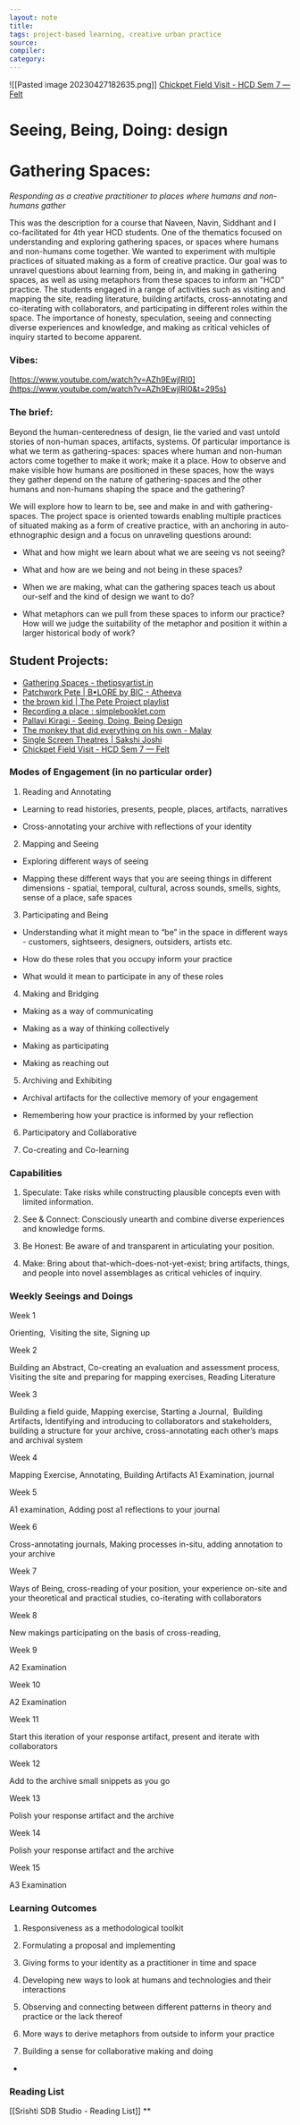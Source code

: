```yaml
---
layout: note
title:
tags: project-based learning, creative urban practice
source:
compiler:
category:
---
```

![[Pasted image 20230427182635.png]]
[Chickpet Field Visit - HCD Sem 7 — Felt](https://felt.com/map/Chickpet-Field-Visit-HCD-Sem-7-ekx6paEpSTmd1UZNCTj13B?lat=12.968386&lon=77.577884&zoom=16.41)


# Seeing, Being, Doing: design
# Gathering Spaces:
*Responding as a creative practitioner to places where humans and non-humans gather*


This was the description for a course that Naveen, Navin, Siddhant and I co-facilitated for 4th year HCD students. One of the thematics focused on understanding and exploring gathering spaces, or spaces where humans and non-humans come together. We wanted to experiment with multiple practices of situated making as a form of creative practice. Our goal was to unravel questions about learning from, being in, and making in gathering spaces, as well as using metaphors from these spaces to inform an "HCD" practice. The students engaged in a range of activities such as visiting and mapping the site, reading literature, building artifacts, cross-annotating and co-iterating with collaborators, and participating in different roles within the space. The importance of honesty, speculation, seeing and connecting diverse experiences and knowledge, and making as critical vehicles of inquiry started to become apparent.


### Vibes: 
[https://www.youtube.com/watch?v=AZh9EwjlRl0](https://www.youtube.com/watch?v=AZh9EwjlRl0&t=295s)


### The brief: 


Beyond the human-centeredness of design, lie the varied and vast untold stories of non-human spaces, artifacts, systems. Of particular importance is what we term as gathering-spaces: spaces where human and non-human actors come together to make it work; make it a place. How to observe and make visible how humans are positioned in these spaces, how the ways they gather depend on the nature of gathering-spaces and the other humans and non-humans shaping the space and the gathering? 

We will explore how to learn to be, see and make in and with gathering-spaces. The project space is oriented towards enabling multiple practices of situated making as a form of creative practice, with an anchoring in auto-ethnographic design and a focus on unraveling questions around:

-   What and how might we learn about what we are seeing vs not seeing? 
    
-   What and how are we being and not being in these spaces? 
    
-   When we are making, what can the gathering spaces teach us about our-self and the kind of design we want to do? 
    
-   What metaphors can we pull from these spaces to inform our practice? How will we judge the suitability of the metaphor and position it within a larger historical body of work?
    

  

## Student Projects:
- [Gathering Spaces - thetipsyartist.in](https://thetipsyartist.in/project/view/644a5376d95ac6f8357bf4dd)
- [Patchwork Pete | B•LORE by BIC - Atheeva](https://bangaloreinternationalcentre.org/blore/patchwork-pete-b%e2%80%a2lore-by-bic)
- [the brown kid |  The Pete Project playlist ](https://soundcloud.com/brown-kid-646151136/sets/the-pete-project?si=4ccb602f84944d54a3434d7673804d77&utm_source=clipboard&utm_medium=text&utm_campaign=social_sharing)
- [Recording a place : simplebooklet.com](https://simplebooklet.com/recordingaplace)
- [Pallavi Kiragi - Seeing, Doing, Being Design](https://pkaydesigns.myportfolio.com/chickpete-project)
- [The monkey that did everything on his own - Malay](https://prethesis-a3.vercel.app)
- [Single Screen Theatres | Sakshi Joshi](https://sakshijsh8.wixsite.com/sakshi-joshi/single-screen-theatres)
- [Chickpet Field Visit - HCD Sem 7 — Felt](https://felt.com/map/Chickpet-Field-Visit-HCD-Sem-7-ekx6paEpSTmd1UZNCTj13B?lat=12.968386&lon=77.577884&zoom=16.41)
### Modes of Engagement (in no particular order)

  

1.  Reading and Annotating
    

-   Learning to read histories, presents, people, places, artifacts, narratives
    
-   Cross-annotating your archive with reflections of your identity
    

2.  Mapping and Seeing
    

-   Exploring different ways of seeing
    
-   Mapping these different ways that you are seeing things in different dimensions - spatial, temporal, cultural, across sounds, smells, sights, sense of a place, safe spaces
    

3.  Participating and Being
    

-   Understanding what it might mean to “be” in the space in different ways - customers, sightseers, designers, outsiders, artists etc. 
    
-   How do these roles that you occupy inform your practice
    
-   What would it mean to participate in any of these roles
    

4.  Making and Bridging
    

-   Making as a way of communicating
    
-   Making as a way of thinking collectively
    
-   Making as participating
    
-   Making as reaching out
    

5.  Archiving and Exhibiting
    

-   Archival artifacts for the collective memory of your engagement
    
-   Remembering how your practice is informed by your reflection
    

6.  Participatory and Collaborative 
    
7.  Co-creating and Co-learning 
    

  
  

### Capabilities

  

1.  Speculate: Take risks while constructing plausible concepts even with limited information. 
    
2.  See & Connect: Consciously unearth and combine diverse experiences and knowledge forms. 
    
3.  Be Honest: Be aware of and transparent in articulating your position.
    
4.  Make: Bring about that-which-does-not-yet-exist; bring artifacts, things, and people into novel assemblages as critical vehicles of inquiry.  
    

### Weekly Seeings and Doings

  

Week 1

Orienting,  Visiting the site, Signing up

Week 2

Building an Abstract, Co-creating an evaluation and assessment process, Visiting the site and preparing for mapping exercises, Reading Literature

Week 3

Building a field guide, Mapping exercise, Starting a Journal,  Building Artifacts, Identifying and introducing to collaborators and stakeholders, building a structure for your archive, cross-annotating each other’s maps and archival system

Week 4

Mapping Exercise, Annotating, Building Artifacts A1 Examination, journal

Week 5

A1 examination, Adding post a1 reflections to your journal

Week 6

Cross-annotating journals, Making processes in-situ, adding annotation to your archive

Week 7

Ways of Being, cross-reading of your position, your experience on-site and your theoretical and practical studies, co-iterating with collaborators

Week 8

New makings participating on the basis of cross-reading,

Week 9

A2 Examination

Week 10

A2 Examination

Week 11

Start this iteration of your response artifact, present and iterate with collaborators

Week 12

Add to the archive small snippets as you go

Week 13

Polish your response artifact and the archive

Week 14

Polish your response artifact and the archive

Week 15

A3 Examination

  
  

### Learning Outcomes

  

1.  Responsiveness as a methodological toolkit
    
2.  Formulating a proposal and implementing
    
3.  Giving forms to your identity as a practitioner in time and space
    
4.  Developing new ways to look at humans and technologies and their interactions
    
5.  Observing and connecting between different patterns in theory and practice or the lack thereof
    
6.  More ways to derive metaphors from outside to inform your practice
    
7.  Building a sense for collaborative making and doing


- 
### Reading List
[[Srishti SDB Studio - Reading List]]
**